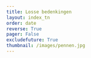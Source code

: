 ```yaml
---
title: Losse bedenkingen
layout: index_tn
order: date
reverse: True
pager: False
excludefuture: True
thumbnail: /images/pennen.jpg
---
```



<!--

Kwetsbaar vs. weerloos

Impulsen om ons emotioneel te prikkelen; giftige relatie met media.

Hoe bedrijven ons oplichten:
    * https://www.vrt.be/vrtnws/nl/2019/01/21/farma-verkoopt-oude-geneesmiddelen-onder-nieuwe-naam-voor-meer-g/
    
-->